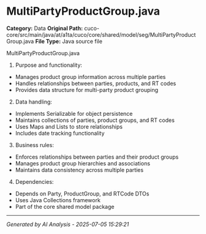 # MultiPartyProductGroup.java

**Category:** Data
**Original Path:** cuco-core/src/main/java/at/a1ta/cuco/core/shared/model/seg/MultiPartyProductGroup.java
**File Type:** Java source file

MultiPartyProductGroup.java
1. Purpose and functionality:
- Manages product group information across multiple parties
- Handles relationships between parties, products, and RT codes
- Provides data structure for multi-party product grouping

2. Data handling:
- Implements Serializable for object persistence
- Maintains collections of parties, product groups, and RT codes
- Uses Maps and Lists to store relationships
- Includes date tracking functionality

3. Business rules:
- Enforces relationships between parties and their product groups
- Manages product group hierarchies and associations
- Maintains data consistency across multiple parties

4. Dependencies:
- Depends on Party, ProductGroup, and RTCode DTOs
- Uses Java Collections framework
- Part of the core shared model package

---
*Generated by AI Analysis - 2025-07-05 15:29:21*
